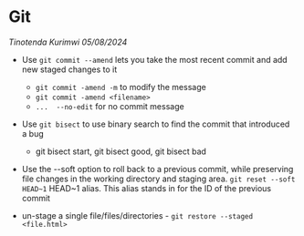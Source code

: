 # Git

_Tinotenda Kurimwi 05/08/2024_

- Use `git commit --amend` lets you take the most recent commit and add new staged changes to it
    -  `git commit -amend -m` to modify the message
    -  `git commit -amend <filename>`
    - `...  --no-edit` for no commit message
- Use `git bisect` to use binary search to find the commit that introduced a bug
    - git bisect start, git bisect good, git bisect bad <commit-hash>


- Use the --soft option to roll back to a previous commit, while preserving file changes in the working directory and staging area.
`git reset --soft HEAD~1` HEAD~1 alias. This alias stands in for the ID of the previous commit

- un-stage a single file/files/directories - `git restore --staged <file.html>` 